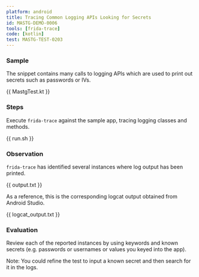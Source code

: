 ```yaml
---
platform: android
title: Tracing Common Logging APIs Looking for Secrets
id: MASTG-DEMO-0006
tools: [frida-trace]
code: [kotlin]
test: MASTG-TEST-0203
---
```


### Sample

The snippet contains many calls to logging APIs which are used to print out secrets such as passwords or IVs.

{{ MastgTest.kt }}

### Steps

Execute `frida-trace` against the sample app, tracing logging classes and methods.

{{ run.sh }}

### Observation

`frida-trace` has identified several instances where log output has been printed.

{{ output.txt }}

As a reference, this is the corresponding logcat output obtained from Android Studio.

{{ logcat_output.txt }}

### Evaluation

Review each of the reported instances by using keywords and known secrets (e.g. passwords or usernames or values you keyed into the app).

Note: You could refine the test to input a known secret and then search for it in the logs.
